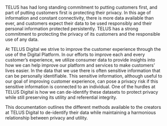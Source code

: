 TELUS has had long standing commitment to putting customers first, and part of putting customers first is protecting their privacy. In this age of information and constant connectivity, there is more data available than ever, and customers expect their data to be used responsibly and their personal information protected persistently. TELUS has a strong commitment to protecting the privacy of its customers and the responsible use of any data. 

At TELUS Digital we strive to improve the customer experience through the use of the Digital Platform. In our efforts to improve each and every customer’s experience, we utilize consumer data to provide insights into how we can help improve our platform and services to make customers’ lives easier. In the data that we use there is often sensitive information that can be personally identifiable. This sensitive information, although useful to our goal of improving customer experience, can pose a privacy risk if this sensitive information is connected to an individual.  One of the hurdles at TELUS Digital is how we can de-identify these datasets to protect privacy while still preserving its utility and referential integrity. 

This documentation outlines the different methods available to the creators at TELUS Digital to de-identify their data while maintaining a harmonious relationship between privacy and utility. 
